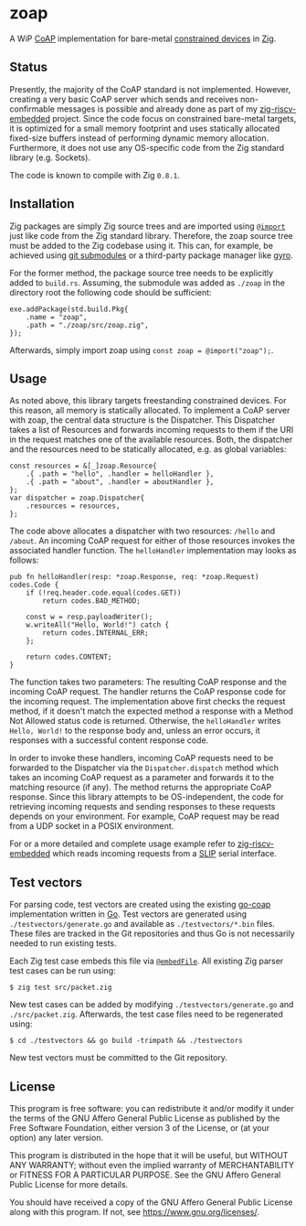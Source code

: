 # zoap

A WiP [CoAP][rfc 7252] implementation for bare-metal [constrained devices][rfc 7228] in [Zig][zig web].

## Status

Presently, the majority of the CoAP standard is not implemented.
However, creating a very basic CoAP server which sends and receives
non-confirmable messages is possible and already done as part of my
[zig-riscv-embedded][zig-riscv github] project. Since the code focus
on constrained bare-metal targets, it is optimized for a small memory
footprint and uses statically allocated fixed-size buffers instead of
performing dynamic memory allocation. Furthermore, it does not use any
OS-specific code from the Zig standard library (e.g. Sockets).

The code is known to compile with Zig `0.8.1`.

## Installation

Zig packages are simply Zig source trees and are imported using
[`@import`][zig import] just like code from the Zig standard library.
Therefore, the zoap source tree must be added to the Zig codebase using
it. This can, for example, be achieved using [git submodules][git submodules]
or a third-party package manager like [gyro][gyro github].

For the former method, the package source tree needs to be explicitly
added to `build.rs`. Assuming, the submodule was added as `./zoap` in
the directory root the following code should be sufficient:

	exe.addPackage(std.build.Pkg{
	    .name = "zoap",
	    .path = "./zoap/src/zoap.zig",
	});

Afterwards, simply import zoap using `const zoap = @import("zoap");`.

## Usage

As noted above, this library targets freestanding constrained devices.
For this reason, all memory is statically allocated. To implement a CoAP
server with zoap, the central data structure is the Dispatcher. This
Dispatcher takes a list of Resources and forwards incoming requests to
them if the URI in the request matches one of the available resources.
Both, the dispatcher and the resources need to be statically allocated,
e.g. as global variables:

	const resources = &[_]zoap.Resource{
	    .{ .path = "hello", .handler = helloHandler },
	    .{ .path = "about", .handler = aboutHandler },
	};
	var dispatcher = zoap.Dispatcher{
	    .resources = resources,
	};

The code above allocates a dispatcher with two resources: `/hello` and
`/about`. An incoming CoAP request for either of those resources invokes
the associated handler function. The `helloHandler` implementation may
looks as follows:

	pub fn helloHandler(resp: *zoap.Response, req: *zoap.Request) codes.Code {
	    if (!req.header.code.equal(codes.GET))
	        return codes.BAD_METHOD;
	
	    const w = resp.payloadWriter();
	    w.writeAll("Hello, World!") catch {
	        return codes.INTERNAL_ERR;
	    };
	
	    return codes.CONTENT;
	}

The function takes two parameters: The resulting CoAP response and the
incoming CoAP request. The handler returns the CoAP response code for
the incoming request. The implementation above first checks the request
method, if it doesn't match the expected method a response with a
Method Not Allowed status code is returned. Otherwise, the
`helloHandler` writes `Hello, World!` to the response body and, unless an
error occurs, it responses with a successful content response code.

In order to invoke these handlers, incoming CoAP requests need to be
forwarded to the Dispatcher via the `Dispatcher.dispatch` method which
takes an incoming CoAP request as a parameter and forwards it to the
matching resource (if any). The method returns the appropriate CoAP
response. Since this library attempts to be OS-independent, the code for
retrieving incoming requests and sending responses to these requests
depends on your environment. For example, CoAP request may be read from
a UDP socket in a POSIX environment.

For or a more detailed and complete usage example refer to
[zig-riscv-embedded][zig-riscv github] which reads incoming requests
from a [SLIP][rfc 1055] serial interface.

## Test vectors

For parsing code, test vectors are created using the existing
[go-coap][go-coap github] implementation written in [Go][go website].
Test vectors are generated using `./testvectors/generate.go` and
available as `./testvectors/*.bin` files. These files are tracked in the
Git repositories and thus Go is not necessarily needed to run existing
tests.

Each Zig test case embeds this file via [`@embedFile`][zig embedFile].
All existing Zig parser test cases can be run using:

	$ zig test src/packet.zig

New test cases can be added by modifying `./testvectors/generate.go` and
`./src/packet.zig`. Afterwards, the test case files need to be
regenerated using:

	$ cd ./testvectors && go build -trimpath && ./testvectors

New test vectors must be committed to the Git repository.

## License

This program is free software: you can redistribute it and/or modify it
under the terms of the GNU Affero General Public License as published by
the Free Software Foundation, either version 3 of the License, or (at
your option) any later version.

This program is distributed in the hope that it will be useful, but
WITHOUT ANY WARRANTY; without even the implied warranty of
MERCHANTABILITY or FITNESS FOR A PARTICULAR PURPOSE. See the GNU Affero
General Public License for more details.

You should have received a copy of the GNU Affero General Public License
along with this program. If not, see <https://www.gnu.org/licenses/>.

[rfc 7252]: https://datatracker.ietf.org/doc/rfc7252/
[rfc 7228]: https://datatracker.ietf.org/doc/rfc7228/
[rfc 1055]: https://datatracker.ietf.org/doc/rfc1055/
[zig web]: https://ziglang.org/
[zig-riscv github]: https://github.com/nmeum/zig-riscv-embedded
[go-coap github]: https://github.com/plgd-dev/go-coap
[go website]: https://golang.org
[zig embedFile]: https://ziglang.org/documentation/0.8.1/#embedFile
[zig import]: https://ziglang.org/documentation/0.8.1/#import
[git submodules]: https://git-scm.com/book/en/v2/Git-Tools-Submodules
[gyro github]: https://github.com/mattnite/gyro

